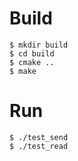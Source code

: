 Build
======================

    $ mkdir build
    $ cd build
    $ cmake ..
    $ make

Run
======================
    $ ./test_send
    $ ./test_read
